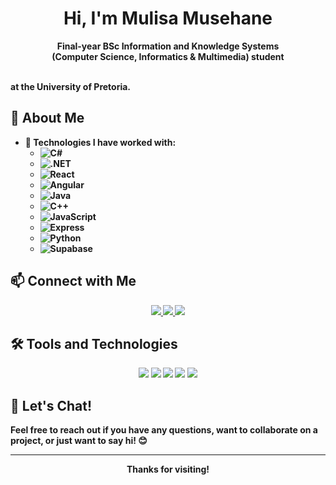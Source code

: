 <h1 align="center">
  Hi, I'm Mulisa Musehane 
</h1>

<p align="center">
  <b>Final-year BSc Information and Knowledge Systems </br>(Computer Science, Informatics & Multimedia) student<b/>
    
  </br> at the University of Pretoria.
</p>

## 🚀 About Me

- 💼 **Technologies I have worked with:**
  - ![C#](https://img.shields.io/badge/-C%23-239120?style=for-the-badge&logo=c-sharp&logoColor=white) 
  - ![.NET](https://img.shields.io/badge/-.NET-512BD4?style=for-the-badge&logo=dotnet&logoColor=white)
  - ![React](https://img.shields.io/badge/-React-61DAFB?style=for-the-badge&logo=react&logoColor=white)
  - ![Angular](https://img.shields.io/badge/-Angular-DD0031?style=for-the-badge&logo=angular&logoColor=white)
  - ![Java](https://img.shields.io/badge/-Java-007396?style=for-the-badge&logo=java&logoColor=white)
  - ![C++](https://img.shields.io/badge/-C++-00599C?style=for-the-badge&logo=c%2B%2B&logoColor=white)
  - ![JavaScript](https://img.shields.io/badge/-JavaScript-F7DF1E?style=for-the-badge&logo=javascript&logoColor=black)
  - ![Express](https://img.shields.io/badge/-Express-000000?style=for-the-badge&logo=express&logoColor=white)
  - ![Python](https://img.shields.io/badge/-Python-3776AB?style=for-the-badge&logo=python&logoColor=white)
  - ![Supabase](https://img.shields.io/badge/-Supabase-3ECF8E?style=for-the-badge&logo=supabase&logoColor=white)


## 📫 Connect with Me

<p align="center">
  <a href="https://www.linkedin.com/in/mulisa-musehane-96119b233/" target="_blank">
    <img src="https://img.shields.io/badge/-LinkedIn-0077B5?style=for-the-badge&logo=linkedin&logoColor=white">
  </a>
  <a href="mailto:mulisamusehane@gmail.com">
    <img src="https://img.shields.io/badge/-Email-D14836?style=for-the-badge&logo=gmail&logoColor=white">
  </a>
  <a href="https://github.com/mulisamusehane" target="_blank">
    <img src="https://img.shields.io/badge/-GitHub-181717?style=for-the-badge&logo=github&logoColor=white">
  </a>
</p>

## 🛠️ Tools and Technologies

<p align="center">
  <img src="https://img.shields.io/badge/VS%20Code-0078d7.svg?style=for-the-badge&logo=visual-studio-code&logoColor=white">
  <img src="https://img.shields.io/badge/Git-F05032?style=for-the-badge&logo=git&logoColor=white">
  <img src="https://img.shields.io/badge/GitHub-181717?style=for-the-badge&logo=github&logoColor=white">
  <img src="https://img.shields.io/badge/Figma-F24E1E?style=for-the-badge&logo=figma&logoColor=white">
  <img src="https://img.shields.io/badge/Microsoft%20Visual%20Studio-5C2D91?style=for-the-badge&logo=visual-studio&logoColor=white">
</p>

## 💬 Let's Chat!

Feel free to reach out if you have any questions, want to collaborate on a project, or just want to say hi! 😊

---

<p align="center">
  Thanks for visiting!
</p>
